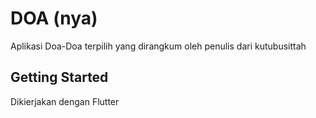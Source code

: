 # DOA (nya)

Aplikasi Doa-Doa terpilih yang dirangkum oleh penulis dari kutubusittah

## Getting Started

Dikierjakan dengan Flutter
